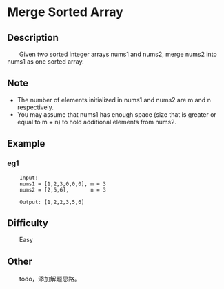 # Merge Sorted Array

## Description

&emsp;&emsp;Given two sorted integer arrays nums1 and nums2, merge nums2 into nums1 as one sorted array.

## Note

- The number of elements initialized in nums1 and nums2 are m and n respectively.
- You may assume that nums1 has enough space \(size that is greater or equal to m + n\) to hold additional elements 
from nums2.

## Example

### eg1

```
    Input:
    nums1 = [1,2,3,0,0,0], m = 3
    nums2 = [2,5,6],       n = 3
    
    Output: [1,2,2,3,5,6]
```

## Difficulty

&emsp;&emsp;Easy

## Other

&emsp;&emsp;todo，添加解题思路。
